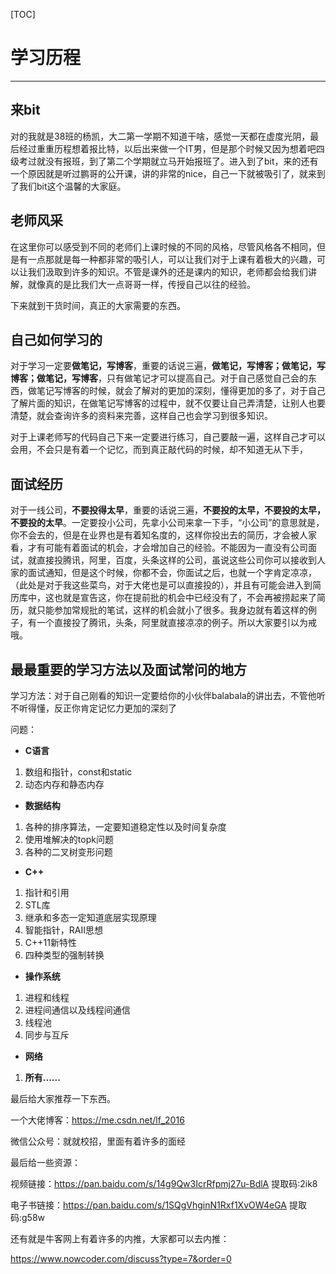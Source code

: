 [TOC]

# 学习历程

---------

## 来bit

对的我就是38班的杨凯，大二第一学期不知道干啥，感觉一天都在虚度光阴，最后经过重重历程想着报比特，以后出来做一个IT男，但是那个时候又因为想着吧四级考过就没有报班，到了第二个学期就立马开始报班了。进入到了bit，来的还有一个原因就是听过鹏哥的公开课，讲的非常的nice，自己一下就被吸引了，就来到了我们bit这个温馨的大家庭。

## 老师风采

在这里你可以感受到不同的老师们上课时候的不同的风格，尽管风格各不相同，但是有一点那就是每一种都非常的吸引人，可以让我们对于上课有着极大的兴趣，可以让我们汲取到许多的知识。不管是课外的还是课内的知识，老师都会给我们讲解，就像真的是比我们大一点哥哥一样，传授自己以往的经验。

下来就到干货时间，真正的大家需要的东西。

## 自己如何学习的

对于学习一定要**做笔记，写博客**，重要的话说三遍，**做笔记，写博客；做笔记，写博客；做笔记，写博客**，只有做笔记才可以提高自己。对于自己感觉自己会的东西，做笔记写博客的时候，就会了解对的更加的深刻，懂得更加的多了，对于自己了解片面的知识，在做笔记写博客的过程中，就不仅要让自己弄清楚，让别人也要清楚，就会查询许多的资料来完善，这样自己也会学习到很多知识。

对于上课老师写的代码自己下来一定要进行练习，自己要敲一遍，这样自己才可以会用，不会只是有着一个记忆，而到真正敲代码的时候，却不知道无从下手，

## 面试经历 

对于一线公司，**不要投得太早**，重要的话说三遍，**不要投的太早，不要投的太早，不要投的太早**。一定要投小公司，先拿小公司来拿一下手，“小公司”的意思就是，你不会去的，但是在业界也是有着知名度的，这样你投出去的简历，才会被人家看，才有可能有着面试的机会，才会增加自己的经验。不能因为一直没有公司面试，就直接投腾讯，阿里，百度，头条这样的公司，虽说这些公司你可以接收到人家的面试通知，但是这个时候，你都不会，你面试之后，也就一个字肯定凉凉，（此处是对于我这些菜鸟，对于大佬也是可以直接投的），并且有可能会进入到简历库中，这也就是宣告这，你在提前批的机会中已经没有了，不会再被捞起来了简历，就只能参加常规批的笔试，这样的机会就小了很多。我身边就有着这样的例子，有一个直接投了腾讯，头条，阿里就直接凉凉的例子。所以大家要引以为戒哦。

## 最最重要的学习方法以及面试常问的地方

学习方法：对于自己刚看的知识一定要给你的小伙伴balabala的讲出去，不管他听不听得懂，反正你肯定记忆力更加的深刻了

问题：

- **C语言**

1. 数组和指针，const和static
2. 动态内存和静态内存

- **数据结构**

1. 各种的排序算法，一定要知道稳定性以及时间复杂度
2. 使用堆解决的topk问题
3. 各种的二叉树变形问题

- **C++**

1. 指针和引用
2. STL库
3. 继承和多态一定知道底层实现原理
4. 智能指针，RAII思想
5. C++11新特性
6. 四种类型的强制转换

- **操作系统**

1. 进程和线程
2. 进程间通信以及线程间通信
3. 线程池
4. 同步与互斥

- **网络**

1. **所有......**

最后给大家推荐一下东西。

一个大佬博客：<https://me.csdn.net/lf_2016> 

微信公众号：就就校招，里面有着许多的面经

最后给一些资源：

视频链接：https://pan.baidu.com/s/14g9Qw3IcrRfpmj27u-BdlA 提取码:2ik8

电子书链接：https://pan.baidu.com/s/1SQgVhginN1Rxf1XvOW4eGA 提取码:g58w

还有就是牛客网上有着许多的内推，大家都可以去内推：

<https://www.nowcoder.com/discuss?type=7&order=0> 



